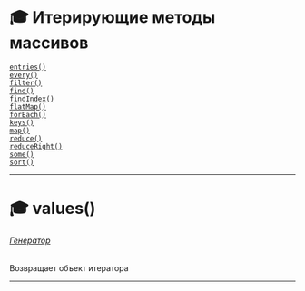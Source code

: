 # :mortar_board: Итерирующие методы массивов

[`entries()`](Array.prototype.entries)<br/>
[`every()`](Array.prototype.every)<br/>
[`filter()`](Array.prototype.filter)<br/>
[`find()`](Array.prototype.find)<br/>
[`findIndex()`](Array.prototype.findIndex)<br/>
[`flatMap()`](Array.prototype.flatMap)<br/>
[`forEach()`](Array.prototype.forEach)<br/>
[`keys()`](Array.prototype.keys)<br/>
[`map()`](Array.prototype.map)<br/>
[`reduce()`](Array.prototype.reduce)<br/>
[`reduceRight()`](Array.prototype.reduceRight)<br/>
[`some()`](Array.prototype.some)<br/>
[`sort()`](Array.prototype.sort)<br/>
***
# :mortar_board: values()
###### [Генератор](generators-and-iterators)
Возвращает объект итератора
***
